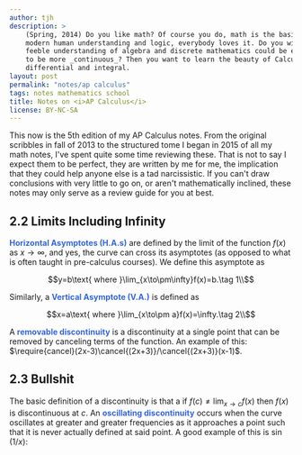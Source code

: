 ```yaml
---
author: tjh
description: >
    (Spring, 2014) Do you like math? Of course you do, math is the basis of
    modern human understanding and logic, everybody loves it. Do you wish your
    feeble understanding of algebra and discrete mathematics could be expanded
    to be more _continuous_? Then you want to learn the beauty of Calculus, both
    differential and integral.
layout: post
permalink: "notes/ap calculus"
tags: notes mathematics school
title: Notes on <i>AP Calculus</i>
license: BY-NC-SA
---
```


<style>
    strong {color:#36d;}
</style>
<script src="https://phene.co/graph/graph.js"></script>

This now is the 5th edition of my AP Calculus notes. From the original scribbles
in fall of 2013 to the structured tome I began in 2015 of all my math notes,
I've spent quite some time reviewing these. That is not to say I expect them to
be perfect, they are written by me for me, the implication that they could help
anyone else is a tad narcissistic. If you can't draw conclusions with very
little to go on, or aren't mathematically inclined, these notes may only serve
as a review guide for you at best.


## 2.2 Limits Including Infinity

**Horizontal Asymptotes (H.A.s)** are defined by the limit of the function
$f(x)$ as $x\to\infty$, and yes, the curve can cross its asymptotes (as opposed
to what is often taught in pre-calculus courses). We define this asymptote as

$$y=b\text{ where }\lim_{x\to\pm\infty}f(x)=b.\tag 1\\$$

Similarly, a **Vertical Asymptote (V.A.)** is defined as

$$x=a\text{ where }\lim_{x\to\pm a}f(x)=\infty.\tag 2\\$$

A **removable discontinuity** is a discontinuity at a single point that can be
removed by canceling terms of the function. An example of this:
$\require{cancel}(2x-3)\cancel{(2x+3)}/\cancel{(2x+3)}(x-1)$.


## 2.3 Bullshit

The basic definition of a discontinuity is that a if $f(c)\neq\lim_{x\to c}f(x)$
then $f(x)$ is discontinuous at $c$. An **oscillating discontinuity** occurs
when the curve oscillates at greater and greater frequencies as it approaches a
point such that it is never actually defined at said point. A good example of
this is $\sin(1/x)$:

<canvas id="graph-1" style="width:100%;height:300px;"></canvas>
<script>
    var graph1 = document.getElementById("graph-1"),
        rect = graph1.getBoundingClientRect();
    graph1.width = rect.width;
    graph1.height= rect.height;
    var ctx = graph1.getContext("2d");
    Graphene.graph.render(
        ctx,x=>Math.sin(1/x),
        {axisRangeX:[-Math.PI,Math.PI],tickCountX:64,extendRateX:4,labelRateX:8,
         axisRangeY:[-1.5,1.5]}
    );
</script>
